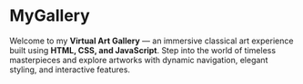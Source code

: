 # MyGallery
Welcome to my **Virtual Art Gallery** — an immersive classical art experience built using **HTML, CSS, and JavaScript**. Step into the world of timeless masterpieces and explore artworks with dynamic navigation, elegant styling, and interactive features.

